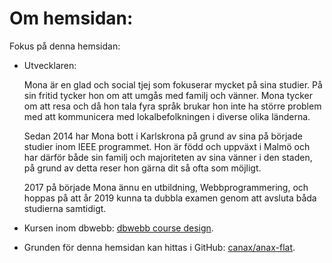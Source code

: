 Om hemsidan:
==============================================

Fokus på denna hemsidan:


* Utvecklaren:

  Mona är en glad och social tjej som fokuserar mycket på sina studier. På sin fritid tycker hon om att umgås med familj och vänner. Mona tycker om att resa och då hon tala fyra språk brukar hon inte ha större problem med att kommunicera med lokalbefolkningen i diverse olika länderna.

  Sedan 2014 har Mona bott i Karlskrona på grund av sina på började studier inom IEEE programmet. Hon är född och uppväxt i Malmö och har därför både sin familj och majoriteten av sina vänner i den staden, på grund av detta reser hon gärna dit så ofta som möjligt.

  2017 på började Mona ännu en utbildning, Webbprogrammering, och hoppas på att år 2019 kunna ta dubbla examen genom att avsluta båda studierna samtidigt.


* Kursen inom dbwebb: [dbwebb course design](http://dbwebb.se/design).

* Grunden för denna hemsidan kan hittas i GitHub:  [canax/anax-flat](git@github.com:canax/anax-flat.git).
